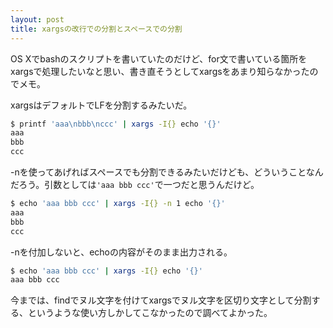 ```yaml
---
layout: post
title: xargsの改行での分割とスペースでの分割
---
```

OS Xでbashのスクリプトを書いていたのだけど、for文で書いている箇所をxargsで処理したいなと思い、書き直そうとしてxargsをあまり知らなかったのでメモ。

xargsはデフォルトでLFを分割するみたいだ。

```sh
$ printf 'aaa\nbbb\nccc' | xargs -I{} echo '{}'
aaa
bbb
ccc
```

-nを使ってあげればスペースでも分割できるみたいだけども、どういうことなんだろう。引数としては`'aaa bbb ccc'`で一つだと思うんだけど。

```sh
$ echo 'aaa bbb ccc' | xargs -I{} -n 1 echo '{}'
aaa
bbb
ccc
```

-nを付加しないと、echoの内容がそのまま出力される。

```sh
$ echo 'aaa bbb ccc' | xargs -I{} echo '{}'
aaa bbb ccc
```

今までは、findでヌル文字を付けてxargsでヌル文字を区切り文字として分割する、というような使い方しかしてこなかったので調べてよかった。
